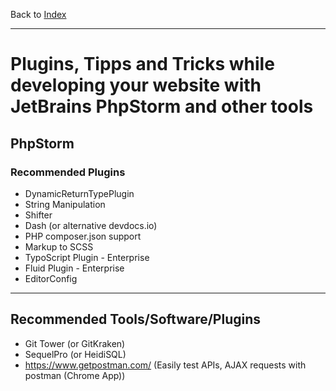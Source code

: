 Back to [Index](../Index.md)

---

# Plugins, Tipps and Tricks while developing your website with JetBrains PhpStorm and other tools

## PhpStorm

### Recommended Plugins

* DynamicReturnTypePlugin
* String Manipulation
* Shifter
* Dash (or alternative devdocs.io)
* PHP composer.json support
* Markup to SCSS
* TypoScript Plugin - Enterprise
* Fluid Plugin - Enterprise
* EditorConfig

---

## Recommended Tools/Software/Plugins

* Git Tower (or GitKraken)
* SequelPro (or HeidiSQL)
* https://www.getpostman.com/ (Easily test APIs, AJAX requests with postman (Chrome App))
